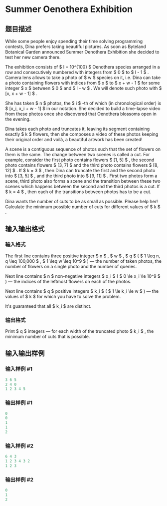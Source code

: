 # Summer Oenothera Exhibition

## 题目描述

While some people enjoy spending their time solving programming contests, Dina prefers taking beautiful pictures. As soon as Byteland Botanical Garden announced Summer Oenothera Exhibition she decided to test her new camera there.

The exhibition consists of $ l = 10^{100} $ Oenothera species arranged in a row and consecutively numbered with integers from $ 0 $ to $ l - 1 $ . Camera lens allows to take a photo of $ w $ species on it, i.e. Dina can take a photo containing flowers with indices from $ x $ to $ x + w - 1 $ for some integer $ x $ between $ 0 $ and $ l - w $ . We will denote such photo with $ [x, x + w - 1] $ .

She has taken $ n $ photos, the $ i $ -th of which (in chronological order) is $ [x_i, x_i + w - 1] $ in our notation. She decided to build a time-lapse video from these photos once she discovered that Oenothera blossoms open in the evening.

Dina takes each photo and truncates it, leaving its segment containing exactly $ k $ flowers, then she composes a video of these photos keeping their original order and voilà, a beautiful artwork has been created!

A scene is a contiguous sequence of photos such that the set of flowers on them is the same. The change between two scenes is called a cut. For example, consider the first photo contains flowers $ [1, 5] $ , the second photo contains flowers $ [3, 7] $ and the third photo contains flowers $ [8, 12] $ . If $ k = 3 $ , then Dina can truncate the first and the second photo into $ [3, 5] $ , and the third photo into $ [9, 11] $ . First two photos form a scene, third photo also forms a scene and the transition between these two scenes which happens between the second and the third photos is a cut. If $ k = 4 $ , then each of the transitions between photos has to be a cut.

Dina wants the number of cuts to be as small as possible. Please help her! Calculate the minimum possible number of cuts for different values of $ k $ .

## 输入输出格式

### 输入格式

The first line contains three positive integer $ n $ , $ w $ , $ q $ ( $ 1 \leq n, q \leq 100\,000 $ , $ 1 \leq w \leq 10^9 $ ) — the number of taken photos, the number of flowers on a single photo and the number of queries.

Next line contains $ n $ non-negative integers $ x_i $ ( $ 0 \le x_i \le 10^9 $ ) — the indices of the leftmost flowers on each of the photos.

Next line contains $ q $ positive integers $ k_i $ ( $ 1 \le k_i \le w $ ) — the values of $ k $ for which you have to solve the problem.

It's guaranteed that all $ k_i $ are distinct.

### 输出格式

Print $ q $ integers — for each width of the truncated photo $ k_i $ , the minimum number of cuts that is possible.

## 输入输出样例

### 输入样例 #1

```cpp
3 6 5
2 4 0
1 2 3 4 5

```
### 输出样例 #1

```cpp
0
0
1
1
2

```
### 输入样例 #2

```cpp
6 4 3
1 2 3 4 3 2
1 2 3

```
### 输出样例 #2

```cpp
0
1
2

```
